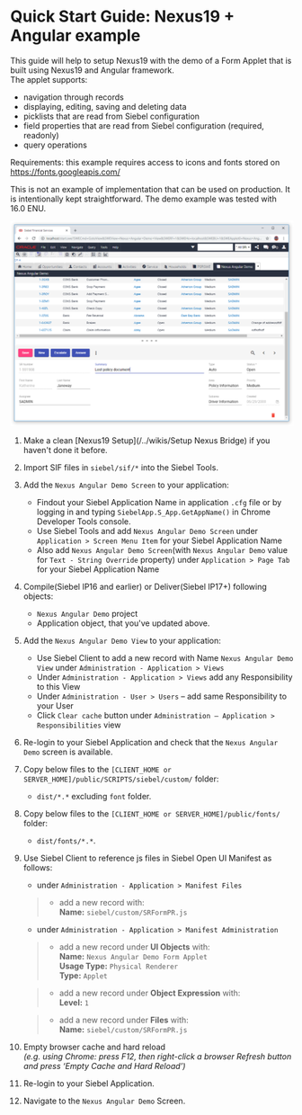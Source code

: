 # Quick Start Guide: Nexus19 + Angular example

This guide will help to setup Nexus19 with the demo of a Form Applet that is built using Nexus19 and Angular framework.
<br>The applet supports:
- navigation through records
- displaying, editing, saving and deleting data
- picklists that are read from Siebel configuration
- field properties that are read from Siebel configuration (required, readonly)
- query operations

Requirements: this example requires access to icons and fonts stored on https://fonts.googleapis.com/

This is not an example of implementation that can be used on production. It is intentionally kept straightforward.
The demo example was tested with 16.0 ENU.

![result](images/form-demo.png)


1. Make a clean [Nexus19 Setup](/../wikis/Setup Nexus Bridge) if you haven't done it before.
1. Import SIF files in `siebel/sif/*` into the Siebel Tools.
1. Add the `Nexus Angular Demo Screen` to your application:
      * Findout your Siebel Application Name in application `.cfg` file or by logging in and typing `SiebelApp.S_App.GetAppName()` in Chrome Developer Tools console.
      * Use Siebel Tools and add `Nexus Angular Demo Screen` under `Application > Screen Menu Item` for your Siebel Application Name
      * Also add `Nexus Angular Demo Screen`(with `Nexus Angular Demo` value for `Text - String Override` property) under `Application > Page Tab` for your Siebel Application Name
1. Compile(Siebel IP16 and earlier) or Deliver(Siebel IP17+) following objects: 
    * `Nexus Angular Demo` project
    * Application object, that you've updated above.
1. Add the `Nexus Angular Demo View` to your application:
      * Use Siebel Client to add a new record with Name `Nexus Angular Demo View` under `Administration - Application > Views`
      * Under `Administration - Application > Views` add any Responsibility to this View
      * Under `Administration - User > Users` – add same Responsibility to your User
      * Click `Clear cache` button under `Administration – Application > Responsibilities` view
1. Re-login to your Siebel Application and check that the `Nexus Angular Demo` screen is available.
1. Copy below files to the `[CLIENT_HOME or SERVER_HOME]/public/SCRIPTS/siebel/custom/` folder:
    * `dist/*.*` excluding `font` folder.
1. Copy below files to the `[CLIENT_HOME or SERVER_HOME]/public/fonts/` folder:
    * `dist/fonts/*.*`.
1. Use Siebel Client to reference js files in Siebel Open UI Manifest as follows:
	- under `Administration - Application > Manifest Files` 
	>- add a new record with: 
	><br>**Name:** `siebel/custom/SRFormPR.js`

	- under `Administration - Application > Manifest Administration` 

   >- add a new record under **UI Objects** with: 
   >    <br>**Name:** `Nexus Angular Demo Form Applet`
   >    <br>**Usage Type:** `Physical Renderer`
   >    <br>**Type:** `Applet`

   >- add a new record under **Object Expression** with:
   >    <br>**Level:** `1`

   >- add a new record under **Files** with:
   ><br>**Name:** `siebel/custom/SRFormPR.js`

1. Empty browser cache and hard reload
   <br>*(e.g. using Chrome: press F12, then right-click a browser Refresh button and press ‘Empty Cache and Hard Reload’)*
1. Re-login to your Siebel Application.
1. Navigate to the `Nexus Angular Demo` Screen.